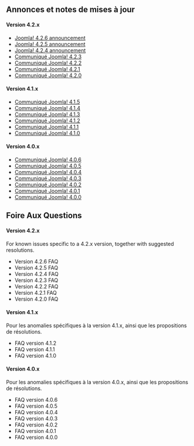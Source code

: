 <!-- Filename: Help4.x:Joomla_Version_Information / Display title: Informations de version Joomla! -->

## Annonces et notes de mises à jour

#### Version 4.2.x

- <a
  href="https://www.joomla.org/announcements/release-news/5875-joomla-4-2-6-bug-fix-release.html"
  class="external text" target="_blank" rel="noreferrer noopener">Joomla!
  4.2.6 announcement</a>
- <a
  href="https://www.joomla.org/announcements/release-news/5873-joomla-4-2-5-security-and-bug-fix-release.html"
  class="external text" target="_blank" rel="noreferrer noopener">Joomla!
  4.2.5 announcement</a>
- <a
  href="https://www.joomla.org/announcements/release-news/5870-joomla-4-2-4-security-release.html"
  class="external text" target="_blank" rel="noreferrer noopener">Joomla!
  4.2.4 announcement</a>
- <a
  href="https://www.joomla.org/announcements/release-news/5869-joomla-4-2-3-bug-fix-release.html"
  class="external text" target="_blank"
  rel="noreferrer noopener">Communiqué Joomla! 4.2.3</a>
- <a
  href="https://www.joomla.org/announcements/release-news/5867-joomla-4-2-2-bug-fix-release.html"
  class="external text" target="_blank"
  rel="noreferrer noopener">Communiqué Joomla! 4.2.2</a>
- <a
  href="https://www.joomla.org/announcements/release-news/5866-joomla-4-2-1-release.html"
  class="external text" target="_blank"
  rel="noreferrer noopener">Communiqué Joomla! 4.2.1</a>
- <a
  href="https://www.joomla.org/announcements/release-news/5865-joomla-4-2-release.html"
  class="external text" target="_blank"
  rel="noreferrer noopener">Communiqué Joomla! 4.2.0</a>

#### Version 4.1.x

- <a
  href="https://www.joomla.org/announcements/release-news/5861-joomla-4-1-5-and-3-10-10-release.html"
  class="external text" target="_blank"
  rel="noreferrer noopener">Communiqué Joomla! 4.1.5</a>
- <a
  href="https://www.joomla.org/announcements/release-news/5860-joomla-4-1-4.html"
  class="external text" target="_blank"
  rel="noreferrer noopener">Communiqué Joomla! 4.1.4</a>
- <a
  href="https://www.joomla.org/announcements/release-news/5859-joomla-4-1-3-and-3-10-9-release.html"
  class="external text" target="_blank"
  rel="noreferrer noopener">Communiqué Joomla! 4.1.3</a>
- <a
  href="https://www.joomla.org/announcements/release-news/5858-joomla-4-1-2-and-3-10-8-release.html"
  class="external text" target="_blank"
  rel="noreferrer noopener">Communiqué Joomla! 4.1.2</a>
- <a
  href="https://www.joomla.org/announcements/release-news/5857-joomla-4-1-1-and-3-10-7-release.html"
  class="external text" target="_blank"
  rel="noreferrer noopener">Communiqué Joomla! 4.1.1</a>
- <a
  href="https://www.joomla.org/announcements/release-news/5855-joomla-4-1-0-stable-new-standards-in-accessible-website-design.html"
  class="external text" target="_blank"
  rel="noreferrer noopener">Communiqué Joomla! 4.1.0</a>

#### Version 4.0.x

- <a
  href="https://www.joomla.org/announcements/release-news/5852-joomla-4-0-6-and-joomla-3-10-5-are-here.html"
  class="external text" target="_blank"
  rel="noreferrer noopener">Communiqué Joomla! 4.0.6</a>
- <a
  href="https://www.joomla.org/announcements/release-news/5851-joomla-4-0-5-and-joomla-3-10-4-are-here.html"
  class="external text" target="_blank"
  rel="noreferrer noopener">Communiqué Joomla! 4.0.5</a>
- <a
  href="https://www.joomla.org/announcements/release-news/5849-joomla-4-0-4-and-joomla-3-10-3-are-here.html"
  class="external text" target="_blank"
  rel="noreferrer noopener">Communiqué Joomla! 4.0.4</a>
- <a
  href="https://www.joomla.org/announcements/release-news/5848-joomla-4-0-3-and-joomla-3-10-2-are-here.html"
  class="external text" target="_blank"
  rel="noreferrer noopener">Communiqué Joomla! 4.0.3</a>
- <a
  href="https://www.joomla.org/announcements/release-news/5847-joomla-4-0-2-bug-fix.html"
  class="external text" target="_blank"
  rel="noreferrer noopener">Communiqué Joomla! 4.0.2</a>
- <a
  href="https://www.joomla.org/announcements/release-news/5846-joomla-4-0-1-and-joomla-3-10-1-are-here.html"
  class="external text" target="_blank"
  rel="noreferrer noopener">Communiqué Joomla! 4.0.1</a>
- <a
  href="https://www.joomla.org/announcements/release-news/5845-joomla-4-0-and-joomla-3-10-are-here.html"
  class="external text" target="_blank"
  rel="noreferrer noopener">Communiqué Joomla! 4.0.0</a>

## Foire Aux Questions

#### Version 4.2.x

For known issues specific to a 4.2.x version, together with suggested
resolutions.

- Version 4.2.6
  FAQ
- Version 4.2.5
  FAQ
- Version 4.2.4
  FAQ
- Version 4.2.3
  FAQ
- Version 4.2.2
  FAQ
- Version 4.2.1
  FAQ
- Version 4.2.0
  FAQ

#### Version 4.1.x

Pour les anomalies spécifiques à la version 4.1.x, ainsi que les
propositions de résolutions.

- FAQ version
  4.1.2
- FAQ version
  4.1.1
- FAQ version
  4.1.0

#### Version 4.0.x

Pour les anomalies spécifiques à la version 4.0.x, ainsi que les
propositions de résolutions.

- FAQ version
  4.0.6
- FAQ version
  4.0.5
- FAQ version
  4.0.4
- FAQ version
  4.0.3
- FAQ version
  4.0.2
- FAQ version
  4.0.1
- FAQ version
  4.0.0
